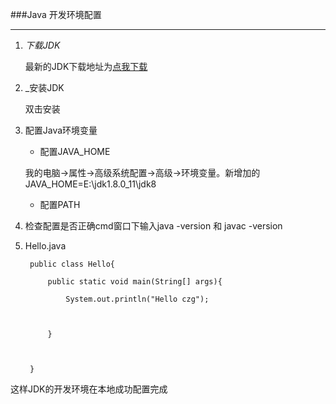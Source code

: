 ###Java 开发环境配置

***

1. _下载JDK_

	最新的JDK下载地址为[点我下载][1]
    
2. _安装JDK

	双击安装
    [](\images\jdk_jdk_install.png)
    
    [](\image\jdk_jre_install.png)
    
3. 配置Java环境变量

	+ 配置JAVA_HOME
	我的电脑->属性->高级系统配置->高级->环境变量。新增加的JAVA_HOME=E:\jdk1.8.0_11\jdk8
    [](\images\jdk_java_home.png)
    + 配置PATH
	[](\images\jdk_path.png)
    
1. 检查配置是否正确cmd窗口下输入java -version 和 javac -version
	[](\images\jdk_check.png)
5. Hello.java

		public class Hello{
        	public static void main(String[] args){
            	System.out.println("Hello czg");
            
            }
        
        }
    
    
   [](\images\java)
    
   [](\images\javac)
    
这样JDK的开发环境在本地成功配置完成
    
    
    
    
    
    
    
    
    
    
    
    
[1]:http://www.oracle.com/technetwork/java/javase/downloads/jdk8-arm-downloads-2187472.html    